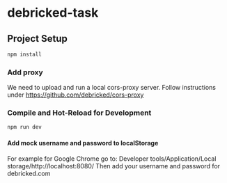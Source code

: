# debricked-task

## Project Setup

```sh
npm install
```
### Add proxy

We need to upload and run a local cors-proxy server.
Follow instructions under
https://github.com/debricked/cors-proxy
### Compile and Hot-Reload for Development

```sh
npm run dev
```

#### Add mock username and password to localStorage
For example for Google Chrome go to:
Developer tools/Application/Local storage/http://localhost:8080/
Then add your username and password for debricked.com